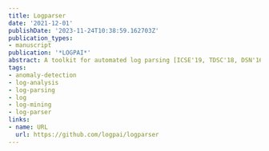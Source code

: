 ```yaml
---
title: Logparser
date: '2021-12-01'
publishDate: '2023-11-24T10:38:59.162703Z'
publication_types:
- manuscript
publication: '*LOGPAI*'
abstract: A toolkit for automated log parsing [ICSE'19, TDSC'18, DSN'16]
tags:
- anomaly-detection
- log-analysis
- log-parsing
- log
- log-mining
- log-parser
links:
- name: URL
  url: https://github.com/logpai/logparser
---
```

